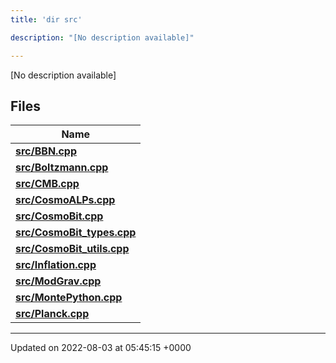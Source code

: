 ```yaml
---
title: 'dir src'

description: "[No description available]"

---
```







[No description available]

## Files

| Name           |
| -------------- |
| **[src/BBN.cpp](/documentation/code/darkbit/files/bbn_8cpp/#file-bbn.cpp)**  |
| **[src/Boltzmann.cpp](/documentation/code/darkbit/files/boltzmann_8cpp/#file-boltzmann.cpp)**  |
| **[src/CMB.cpp](/documentation/code/darkbit/files/cmb_8cpp/#file-cmb.cpp)**  |
| **[src/CosmoALPs.cpp](/documentation/code/darkbit/files/cosmoalps_8cpp/#file-cosmoalps.cpp)**  |
| **[src/CosmoBit.cpp](/documentation/code/darkbit/files/cosmobit_8cpp/#file-cosmobit.cpp)**  |
| **[src/CosmoBit_types.cpp](/documentation/code/darkbit/files/cosmobit__types_8cpp/#file-cosmobit-types.cpp)**  |
| **[src/CosmoBit_utils.cpp](/documentation/code/darkbit/files/cosmobit__utils_8cpp/#file-cosmobit-utils.cpp)**  |
| **[src/Inflation.cpp](/documentation/code/darkbit/files/inflation_8cpp/#file-inflation.cpp)**  |
| **[src/ModGrav.cpp](/documentation/code/darkbit/files/modgrav_8cpp/#file-modgrav.cpp)**  |
| **[src/MontePython.cpp](/documentation/code/darkbit/files/montepython_8cpp/#file-montepython.cpp)**  |
| **[src/Planck.cpp](/documentation/code/darkbit/files/planck_8cpp/#file-planck.cpp)**  |






-------------------------------

Updated on 2022-08-03 at 05:45:15 +0000
